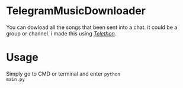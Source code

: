 # TelegramMusicDownloader
You can dowload all the songs that been sent into a chat.
it could be a group or channel. i made this using <a href="https://github.com/LonamiWebs/Telethon"><i>Telethon</i></a>.
# Usage
Simply go to CMD or terminal and enter <code>python main.py</code>
